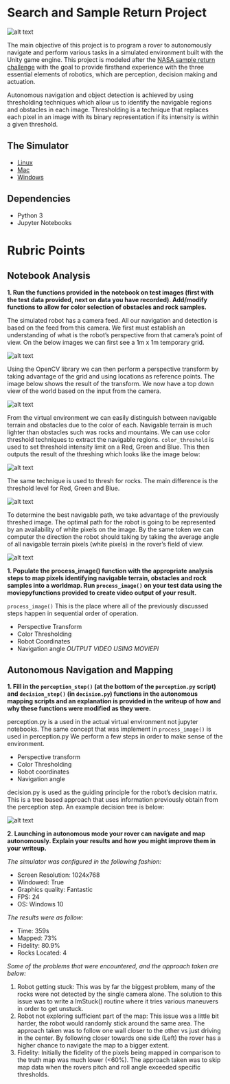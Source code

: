 [//]: # (Image References)
[image_0]: ./misc/header.PNG
[image_1]: ./misc/writeup_1.png
[image_2]: ./misc/writeup_2.png
[image_3]: ./misc/writeup_3.png
[image_4]: ./misc/writeup_4.png
[image_5]: ./misc/writeup_5.png
[image_6]: ./misc/writeup_6.png

# Search and Sample Return Project


![alt text][image_0] 

The main objective of this project is to program a rover to autonomously navigate and perform various tasks in a simulated environment built with the Unity game engine. This project is modeled after the [NASA sample return challenge](https://www.nasa.gov/directorates/spacetech/centennial_challenges/sample_return_robot/index.html) with the goal to provide firsthand experience with the three essential elements of robotics, which are perception, decision making and actuation. 

Autonomous navigation and object detection is achieved by using thresholding techniques which allow us to identify the navigable regions and obstacles in each image. Thresholding is a technique that replaces each pixel in an image with its binary representation if its intensity is within a given threshold. 


## The Simulator
- [Linux](https://s3-us-west-1.amazonaws.com/udacity-robotics/Rover+Unity+Sims/Linux_Roversim.zip)
- [Mac](	https://s3-us-west-1.amazonaws.com/udacity-robotics/Rover+Unity+Sims/Mac_Roversim.zip)
- [Windows](https://s3-us-west-1.amazonaws.com/udacity-robotics/Rover+Unity+Sims/Windows_Roversim.zip) 


## Dependencies
- Python 3 
- Jupyter Notebooks 

# Rubric Points

## Notebook Analysis
**1. Run the functions provided in the notebook on test images (first with the test data provided, next on data you have recorded). Add/modify functions to allow for color selection of obstacles and rock samples.**

The simulated robot has a camera feed. All our navigation and detection is based on the feed from this camera. We first must establish an understanding of what is the robot’s perspective from that camera’s point of view. On the below images we can first see a 1m x 1m temporary grid.

![alt text][image_1] 

Using the OpenCV library we can then perform a perspective transform by taking advantage of the grid and using locations as reference points. The image below shows the result of the transform. We now have a top down view of the world based on the input from the camera.

![alt text][image_2] 

From the virtual environment we can easily distinguish between navigable terrain and obstacles due to the color of each. Navigable terrain is much lighter than obstacles such was rocks and mountains. We can use color threshold techniques to extract the navigable regions. `color_threshold` is used to set threshold intensity limit on a Red, Green and Blue. This then outputs the result of the threshing which looks like the image below:

![alt text][image_3]

The same technique is used to thresh for rocks. The main difference is the threshold level for Red, Green and Blue.

![alt text][image_5]

To determine the best navigable path, we take advantage of the previously threshed image. The optimal path for the robot is going to be represented by an availability of white pixels on the image. By the same token we can computer the direction the robot should taking by taking the average angle of all navigable terrain pixels (white pixels) in the rover’s field of view.  

![alt text][image_4]

**1. Populate the process_image() function with the appropriate analysis steps to map pixels identifying navigable terrain, obstacles and rock samples into a worldmap. Run `process_image()` on your test data using the moviepyfunctions provided to create video output of your result.**

`process_image()` This is the place where all of the previously discussed steps happen in sequential order of operation. 
- Perspective Transform
- Color Thresholding
- Robot Coordinates
- Navigation angle
*OUTPUT VIDEO USING MOVIEPI*

## Autonomous Navigation and Mapping

**1. Fill in the `perception_step()` (at the bottom of the `perception.py` script) and `decision_step()` (in `decision.py`) functions in the autonomous mapping scripts and an explanation is provided in the writeup of how and why these functions were modified as they were.**

perception.py is a used in the actual virtual environment not jupyter notebooks. The same concept that was implement in `process_image()` is used in perception.py 
We perform a few steps in order to make sense of the environment.
- Perspective transform
- Color Thresholding
- Robot coordinates
- Navigation angle

decision.py is used as the guiding principle for the robot’s decision matrix.  This is a tree based approach that uses information previously obtain from the perception step. An example decision tree is below:

![alt text][image_6]

**2. Launching in autonomous mode your rover can navigate and map autonomously. Explain your results and how you might improve them in your writeup.**

*The simulator was configured in the following fashion:*
-	Screen Resolution: 1024x768
-	Windowed: True
-	Graphics quality: Fantastic
-	FPS:  24
-	OS: Windows 10

*The results were as follow:*
-	Time: 359s
-	Mapped: 73%
- 	Fidelity: 80.9%
-	Rocks Located: 4

*Some of the problems that were encountered, and the approach taken are below:*
1) Robot getting stuck: This was by far the biggest problem, many of the rocks were not detected by the single camera alone. The solution to this issue was to write a ImStuck() routine where it tries various maneuvers in order to get unstuck.
2) Robot not exploring sufficient part of the map: This issue was a little bit harder, the robot would randomly stick around the same area. The approach taken was to follow one wall closer to the other vs just driving in the center. By following closer towards one side (Left) the rover has a higher chance to navigate the map to a bigger extent. 
3) Fidelity: Initially the fidelity of the pixels being mapped in comparison to the truth map was much lower (<60%). The approach taken was to skip map data when the rovers pitch and roll angle exceeded specific thresholds. 


